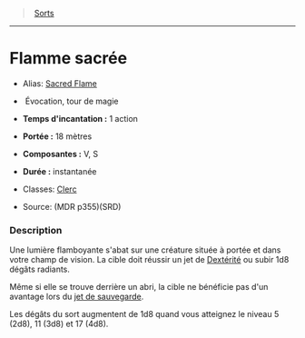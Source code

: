 ﻿> [Sorts](hd_spells.md)

---

# Flamme sacrée

- Alias: [Sacred Flame](srd_spells_sacred_flame.md)

-  Évocation, tour de magie

- **Temps d'incantation :** 1 action

- **Portée :** 18 mètres

- **Composantes :** V, S</Components-->

- **Durée :** instantanée

- Classes: [Clerc](hd_cleric.md)

- Source: (MDR p355)(SRD)

### Description

Une lumière flamboyante s'abat sur une créature située à portée et dans votre champ de vision. La cible doit réussir un jet de [Dextérité](hd_abilities_dexterity.md) ou subir 1d8 dégâts radiants.

Même si elle se trouve derrière un abri, la cible ne bénéficie pas d'un avantage lors du [jet de sauvegarde](hd_abilities_jets_de_sauvegarde.md).

Les dégâts du sort augmentent de 1d8 quand vous atteignez le niveau 5 (2d8), 11 (3d8) et 17 (4d8).

